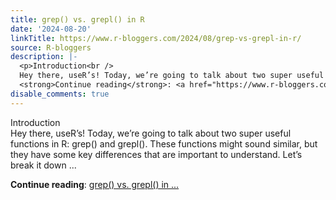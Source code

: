 ```yaml
---
title: grep() vs. grepl() in R
date: '2024-08-20'
linkTitle: https://www.r-bloggers.com/2024/08/grep-vs-grepl-in-r/
source: R-bloggers
description: |-
  <p>Introduction<br />
  Hey there, useR’s! Today, we’re going to talk about two super useful functions in R: grep() and grepl(). These functions might sound similar, but they have some key differences that are important to understand. Let’s break it down ...</p>
  <strong>Continue reading</strong>: <a href="https://www.r-bloggers.com/2024/08/grep-vs-grepl-in-r/">grep() vs. grepl() in ...
disable_comments: true
---
```

<p>Introduction<br />
Hey there, useR’s! Today, we’re going to talk about two super useful functions in R: grep() and grepl(). These functions might sound similar, but they have some key differences that are important to understand. Let’s break it down ...</p>
<strong>Continue reading</strong>: <a href="https://www.r-bloggers.com/2024/08/grep-vs-grepl-in-r/">grep() vs. grepl() in ...